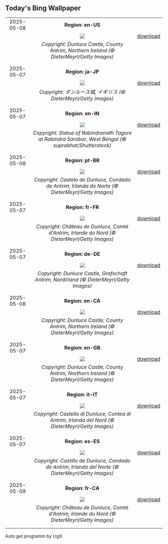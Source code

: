 ## Today's Bing Wallpaper
|      |      |      |
| :----: | :----: | :----: |
|2025-05-08|**Region: en-US**||
||![](https://www.bing.com/th?id=OHR.DunluceIreland_EN-US6236791025_UHD.jpg&pid=hp&w=1152&h=648&rs=1&c=4)| [download](https://www.bing.com/th?id=OHR.DunluceIreland_EN-US6236791025_UHD.jpg)|
||*Copyright: Dunluce Castle, County Antrim, Northern Ireland (© DieterMeyrl/Getty Images)*
||
|||
|2025-05-07|**Region: ja-JP**||
||![](https://www.bing.com/th?id=OHR.DunluceIreland_JA-JP8933138067_UHD.jpg&pid=hp&w=1152&h=648&rs=1&c=4)| [download](https://www.bing.com/th?id=OHR.DunluceIreland_JA-JP8933138067_UHD.jpg)|
||*Copyright: ダンルース城, イギリス (© DieterMeyrl/Getty Images)*
||
|||
|2025-05-07|**Region: en-IN**||
||![](https://www.bing.com/th?id=OHR.RabindraJayantiIN_EN-IN3289019397_UHD.jpg&pid=hp&w=1152&h=648&rs=1&c=4)| [download](https://www.bing.com/th?id=OHR.RabindraJayantiIN_EN-IN3289019397_UHD.jpg)|
||*Copyright: Statue of Rabindranath Tagore at Rabindra Sarobar, West Bengal (© suprabhat/Shutterstock)*
||
|||
|2025-05-08|**Region: pt-BR**||
||![](https://www.bing.com/th?id=OHR.DunluceIreland_PT-BR4554563942_UHD.jpg&pid=hp&w=1152&h=648&rs=1&c=4)| [download](https://www.bing.com/th?id=OHR.DunluceIreland_PT-BR4554563942_UHD.jpg)|
||*Copyright: Castelo de Dunluce, Condado de Antrim, Irlanda do Norte (© DieterMeyrl/Getty Images)*
||
|||
|2025-05-07|**Region: fr-FR**||
||![](https://www.bing.com/th?id=OHR.DunluceIreland_FR-FR8462134318_UHD.jpg&pid=hp&w=1152&h=648&rs=1&c=4)| [download](https://www.bing.com/th?id=OHR.DunluceIreland_FR-FR8462134318_UHD.jpg)|
||*Copyright: Château de Dunluce, Comté d'Antrim, Irlande du Nord (© DieterMeyrl/Getty Images)*
||
|||
|2025-05-07|**Region: de-DE**||
||![](https://www.bing.com/th?id=OHR.DunluceIreland_DE-DE2678397911_UHD.jpg&pid=hp&w=1152&h=648&rs=1&c=4)| [download](https://www.bing.com/th?id=OHR.DunluceIreland_DE-DE2678397911_UHD.jpg)|
||*Copyright: Dunluce Castle, Grafschaft Antrim, Nordirland (© DieterMeyrl/Getty Images)*
||
|||
|2025-05-08|**Region: en-CA**||
||![](https://www.bing.com/th?id=OHR.DunluceIreland_EN-CA9898003199_UHD.jpg&pid=hp&w=1152&h=648&rs=1&c=4)| [download](https://www.bing.com/th?id=OHR.DunluceIreland_EN-CA9898003199_UHD.jpg)|
||*Copyright: Dunluce Castle, County Antrim, Northern Ireland (© DieterMeyrl/Getty Images)*
||
|||
|2025-05-07|**Region: en-GB**||
||![](https://www.bing.com/th?id=OHR.DunluceIreland_EN-GB4973641730_UHD.jpg&pid=hp&w=1152&h=648&rs=1&c=4)| [download](https://www.bing.com/th?id=OHR.DunluceIreland_EN-GB4973641730_UHD.jpg)|
||*Copyright: Dunluce Castle, County Antrim, Northern Ireland (© DieterMeyrl/Getty Images)*
||
|||
|2025-05-07|**Region: it-IT**||
||![](https://www.bing.com/th?id=OHR.DunluceIreland_IT-IT8360348588_UHD.jpg&pid=hp&w=1152&h=648&rs=1&c=4)| [download](https://www.bing.com/th?id=OHR.DunluceIreland_IT-IT8360348588_UHD.jpg)|
||*Copyright: Castello di Dunluce, Contea di Antrim, Irlanda del Nord (© DieterMeyrl/Getty Images)*
||
|||
|2025-05-07|**Region: es-ES**||
||![](https://www.bing.com/th?id=OHR.DunluceIreland_ES-ES0624885257_UHD.jpg&pid=hp&w=1152&h=648&rs=1&c=4)| [download](https://www.bing.com/th?id=OHR.DunluceIreland_ES-ES0624885257_UHD.jpg)|
||*Copyright: Castillo de Dunluce, Condado de Antrim, Irlanda del Norte (© DieterMeyrl/Getty Images)*
||
|||
|2025-05-08|**Region: fr-CA**||
||![](https://www.bing.com/th?id=OHR.DunluceIreland_FR-CA3431196090_UHD.jpg&pid=hp&w=1152&h=648&rs=1&c=4)| [download](https://www.bing.com/th?id=OHR.DunluceIreland_FR-CA3431196090_UHD.jpg)|
||*Copyright: Château de Dunluce, Comté d'Antrim, Irlande du Nord (© DieterMeyrl/Getty Images)*
||
|||

Auto get programm by LtgX
